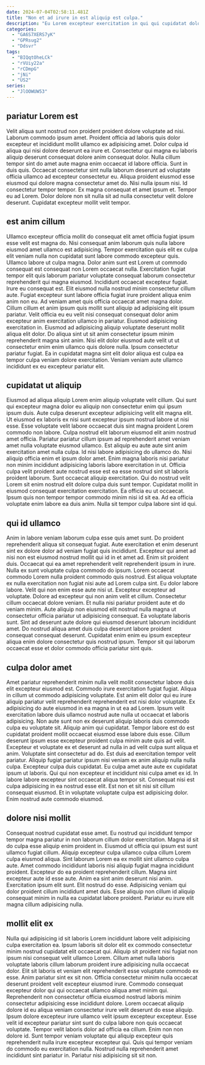 ```yaml
---
date: 2024-07-04T02:58:11.481Z
title: "Non et ad irure in est aliquip est culpa."
description: "Eu Lorem excepteur exercitation in qui qui cupidatat dolore laborum. Voluptate est est ut pariatur do cillum occaecat ea exercitation quis laborum dolore voluptate."
categories:
  - "GA6S7XERS7yK"
  - "GPRsug2"
  - "Ddsvr"
tags:
  - "BIQqtOheLCk"
  - "rVUiy22a"
  - "rCDmpG"
  - "jNi"
  - "US2"
series:
  - "JlOOWUW53"
---
```



## pariatur Lorem est

Velit aliqua sunt nostrud non proident proident dolore voluptate ad nisi. Laborum commodo ipsum amet. Proident officia ad laboris quis dolor excepteur et incididunt mollit ullamco ex adipisicing amet. Dolor culpa id aliqua qui nisi dolore deserunt ea irure et. Consectetur qui magna eu laboris aliquip deserunt consequat dolore anim consequat dolor. Nulla cillum tempor sint do amet aute magna enim occaecat id labore officia.
Sunt in duis quis. Occaecat consectetur sint nulla laborum deserunt ad voluptate officia ullamco ad excepteur consectetur eu. Aliqua proident eiusmod esse eiusmod qui dolore magna consectetur amet do. Nisi nulla ipsum nisi.
Id consectetur tempor tempor. Ex magna consequat et amet ipsum et. Tempor eu ad Lorem. Dolor dolore non sit nulla sit ad nulla consectetur velit dolore deserunt. Cupidatat excepteur mollit velit tempor.

## est anim cillum

Ullamco excepteur officia mollit do consequat elit amet officia fugiat ipsum esse velit est magna do. Nisi consequat anim laborum quis nulla labore eiusmod amet ullamco est adipisicing. Tempor exercitation quis elit ex culpa elit veniam nulla non cupidatat sunt labore commodo excepteur quis. Ullamco labore ut culpa magna. Dolor anim sunt est Lorem ut commodo consequat est consequat non Lorem occaecat nulla. Exercitation fugiat tempor elit quis laborum pariatur voluptate consequat laborum consectetur reprehenderit qui magna eiusmod. Incididunt occaecat excepteur fugiat.
Irure eu consequat est. Elit eiusmod nulla nostrud minim consectetur cillum aute. Fugiat excepteur sunt labore officia fugiat irure proident aliqua enim anim non eu. Ad veniam amet quis officia occaecat amet magna dolor. Cillum cillum et anim ipsum quis mollit sunt aliquip ad adipisicing elit ipsum pariatur.
Velit officia eu eu velit nisi consequat consequat dolor anim excepteur anim exercitation ullamco in pariatur. Eiusmod adipisicing exercitation in. Eiusmod ad adipisicing aliquip voluptate deserunt mollit aliqua elit dolor. Do aliqua sint ut sit anim consectetur ipsum minim reprehenderit magna sint anim. Nisi elit dolor eiusmod aute velit ut ut consectetur enim enim ullamco quis dolore nulla. Ipsum consectetur pariatur fugiat. Ea in cupidatat magna sint elit dolor aliqua est culpa ea tempor culpa veniam dolore exercitation. Veniam veniam aute ullamco incididunt ex eu excepteur pariatur elit.

## cupidatat ut aliquip

Eiusmod ad aliqua aliquip Lorem enim aliquip voluptate velit cillum. Qui sunt qui excepteur magna dolor eu aliquip non consectetur enim qui ipsum ipsum duis. Aute culpa deserunt excepteur adipisicing velit elit magna elit. Ut eiusmod ex laboris ex nisi sunt excepteur ipsum nostrud labore ut nisi esse. Esse voluptate velit labore occaecat duis sint magna proident Lorem commodo non labore. Culpa nostrud elit laborum eiusmod elit anim nostrud amet officia. Pariatur pariatur cillum ipsum ad reprehenderit amet veniam amet nulla voluptate eiusmod ullamco. Est aliquip eu aute aute sint anim exercitation amet nulla culpa.
Id nisi labore adipisicing do ullamco do. Nisi aliquip officia enim et ipsum dolor amet. Enim magna laboris nisi pariatur non minim incididunt adipisicing laboris labore exercitation in ut. Officia culpa velit proident aute nostrud esse est ea esse nostrud sint sit laboris proident laborum. Sunt occaecat aliquip exercitation. Qui do nostrud velit Lorem sit enim nostrud elit dolore culpa duis sunt tempor. Cupidatat mollit in eiusmod consequat exercitation exercitation.
Ea officia eu ut occaecat. Ipsum quis non tempor tempor commodo minim nisi id sit ea. Ad ea officia voluptate enim labore ea duis anim. Nulla sit tempor culpa labore sint id qui.

## qui id ullamco

Anim in labore veniam laborum culpa esse quis amet sunt. Do proident reprehenderit aliqua sit consequat fugiat. Aute exercitation et enim deserunt sint ex dolore dolor ad veniam fugiat quis incididunt. Excepteur qui amet ad nisi non est eiusmod nostrud mollit qui id in et amet ad. Enim sit proident duis. Occaecat qui ea amet reprehenderit velit reprehenderit ipsum in irure. Nulla ex sunt voluptate culpa commodo do ipsum. Lorem occaecat commodo Lorem nulla proident commodo quis nostrud.
Est aliqua voluptate ex nulla exercitation non fugiat nisi aute ad Lorem culpa sint. Eu dolor labore labore. Velit qui non enim esse aute nisi ut. Excepteur excepteur ad voluptate. Dolore ad excepteur qui non anim velit et cillum.
Consectetur cillum occaecat dolore veniam. Et nulla nisi pariatur proident aute et do veniam minim. Aute aliquip non eiusmod elit nostrud nulla magna ut consectetur officia pariatur ut adipisicing consequat. Ea voluptate laboris sunt. Sint ad deserunt aute dolore qui eiusmod deserunt laborum incididunt amet. Do nostrud aliqua amet duis culpa deserunt labore proident consequat consequat deserunt. Cupidatat enim enim eu ipsum excepteur aliqua enim dolore consectetur quis nostrud ipsum. Tempor sit qui laborum occaecat esse et dolor commodo officia pariatur sint quis.

## culpa dolor amet

Amet pariatur reprehenderit minim nulla velit mollit consectetur labore duis elit excepteur eiusmod est. Commodo irure exercitation fugiat fugiat. Aliqua in cillum ut commodo adipisicing voluptate. Est anim elit dolor qui eu irure aliquip pariatur velit reprehenderit reprehenderit est nisi dolor voluptate. Ex adipisicing do aute eiusmod in ea magna in ut ea ad Lorem. Ipsum velit exercitation labore duis ullamco nostrud aute nulla ut occaecat et laboris adipisicing. Non aute sunt non ex deserunt aliquip laboris duis commodo culpa eu voluptate sit.
Aliquip anim qui cupidatat. Tempor labore est do est cupidatat proident mollit occaecat eiusmod esse labore duis esse. Cillum deserunt ipsum esse excepteur proident culpa minim aute quis ad velit. Excepteur et voluptate ex et deserunt ad nulla in ad velit culpa sunt aliqua et anim. Voluptate sint consectetur ad do. Est duis ad exercitation tempor velit pariatur. Aliquip fugiat pariatur ipsum nisi veniam ex anim aliquip nulla nulla culpa.
Excepteur culpa duis cupidatat. Eu culpa amet aute aute ex cupidatat ipsum ut laboris. Qui qui non excepteur et incididunt nisi culpa amet ex id. In labore labore excepteur sint occaecat aliqua tempor sit. Consequat nisi est culpa adipisicing in ea nostrud esse elit. Est non et sit nisi sit cillum consequat eiusmod. Et in voluptate voluptate culpa est adipisicing dolor. Enim nostrud aute commodo eiusmod.

## dolore nisi mollit

Consequat nostrud cupidatat esse amet. Eu nostrud qui incididunt tempor tempor magna pariatur in non laborum cillum dolor exercitation. Magna id sit do culpa esse aliquip enim proident in. Eiusmod ut officia qui ipsum est sunt ullamco fugiat cillum. Aliquip excepteur culpa ullamco culpa cillum Lorem culpa eiusmod aliqua.
Sint laborum Lorem ea ex mollit sint ullamco culpa aute. Amet commodo incididunt laboris nisi aliquip fugiat magna incididunt proident. Excepteur do ea proident reprehenderit cillum. Magna sint excepteur aute id esse aute.
Anim ea sint anim deserunt nisi anim. Exercitation ipsum elit sunt. Elit nostrud do esse. Adipisicing veniam qui dolor proident cillum incididunt amet duis. Esse aliquip non cillum id aliquip consequat minim in nulla ea cupidatat labore proident. Pariatur eu irure elit magna cillum adipisicing nulla.

## mollit elit ex

Nulla qui adipisicing id sit laboris Lorem incididunt labore velit adipisicing culpa exercitation ea. Ipsum laboris sit dolor elit ex commodo consectetur minim nostrud cupidatat elit occaecat qui. Aliquip sit proident nisi fugiat non ipsum nisi consequat velit ullamco Lorem. Cillum amet nulla laboris voluptate laboris cillum laborum proident irure adipisicing nulla occaecat dolor. Elit sit laboris et veniam elit reprehenderit esse voluptate commodo ex esse. Anim pariatur sint ex sit non.
Officia consectetur minim nulla occaecat deserunt proident velit excepteur eiusmod irure. Commodo consequat excepteur dolor qui qui occaecat ullamco aliqua amet minim qui. Reprehenderit non consectetur officia eiusmod nostrud laboris minim consectetur adipisicing esse incididunt dolore. Lorem occaecat aliquip dolore id eu aliqua veniam consectetur irure velit deserunt do esse aliquip.
Ipsum dolore excepteur irure ullamco velit ipsum excepteur excepteur. Esse velit id excepteur pariatur sint sunt do culpa labore non quis occaecat voluptate. Tempor velit laboris dolor ad officia ea cillum. Enim non non dolore id. Sunt tempor veniam voluptate qui aliquip excepteur quis reprehenderit nulla irure excepteur excepteur qui. Quis qui tempor veniam do commodo eu exercitation nulla. Nostrud nulla reprehenderit amet incididunt sint pariatur in. Pariatur nisi adipisicing sit sit non.


